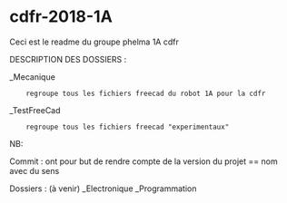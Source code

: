 # cdfr-2018-1A
Ceci est le readme du groupe phelma 1A cdfr

DESCRIPTION DES DOSSIERS :

_Mecanique

        regroupe tous les fichiers freecad du robot 1A pour la cdfr

_TestFreeCad

        regroupe tous les fichiers freecad "experimentaux"


NB:

Commit : ont pour but de rendre compte de la version du projet == nom avec du sens


Dossiers : (à venir)
_Electronique
_Programmation
